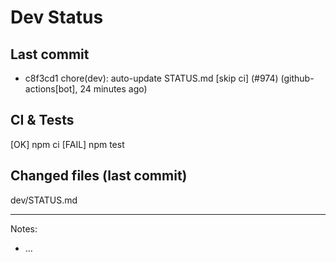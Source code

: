 # Dev Status

## Last commit
- c8f3cd1 chore(dev): auto-update STATUS.md [skip ci] (#974) (github-actions[bot], 24 minutes ago)
## CI & Tests
[OK] npm ci
[FAIL] npm test

## Changed files (last commit)
dev/STATUS.md

---
Notes:
- ...
